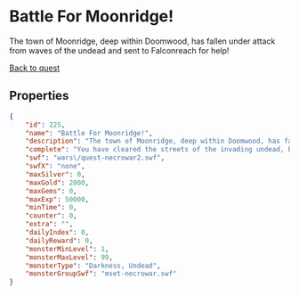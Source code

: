 # Battle For Moonridge!

The town of Moonridge, deep within Doomwood, has fallen under attack from waves of the undead and sent to Falconreach for help!

[Back to quest](../quests.md)

## Properties

```json
{
    "id": 225,
    "name": "Battle For Moonridge!",
    "description": "The town of Moonridge, deep within Doomwood, has fallen under attack from waves of the undead and sent to Falconreach for help!",
    "complete": "You have cleared the streets of the invading undead, but the waves keep coming! If you can clear them all maybe you and Artix can find out the reason for the attacks.",
    "swf": "wars\/quest-necrowar2.swf",
    "swfX": "none",
    "maxSilver": 0,
    "maxGold": 2000,
    "maxGems": 0,
    "maxExp": 50000,
    "minTime": 0,
    "counter": 0,
    "extra": "",
    "dailyIndex": 0,
    "dailyReward": 0,
    "monsterMinLevel": 1,
    "monsterMaxLevel": 99,
    "monsterType": "Darkness, Undead",
    "monsterGroupSwf": "mset-necrowar.swf"
}
```

